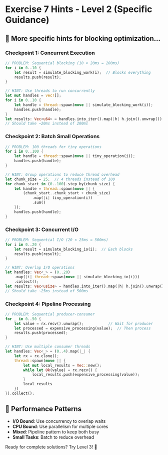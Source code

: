 # Exercise 7 Hints - Level 2 (Specific Guidance)

## 🎯 More specific hints for blocking optimization...

### Checkpoint 1: Concurrent Execution
```rust
// PROBLEM: Sequential blocking (10 × 20ms = 200ms)
for i in 0..10 {
    let result = simulate_blocking_work(i);  // Blocks everything
    results.push(result);
}

// HINT: Use threads to run concurrently
let mut handles = vec![];
for i in 0..10 {
    let handle = thread::spawn(move || simulate_blocking_work(i));
    handles.push(handle);
}
let results: Vec<u64> = handles.into_iter().map(|h| h.join().unwrap()).collect();
// Should take ~20ms instead of 200ms
```

### Checkpoint 2: Batch Small Operations
```rust
// PROBLEM: 100 threads for tiny operations
for i in 0..100 {
    let handle = thread::spawn(move || tiny_operation(i));
    handles.push(handle);
}

// HINT: Group operations to reduce thread overhead
let chunk_size = 25;  // 4 threads instead of 100
for chunk_start in (0..100).step_by(chunk_size) {
    let handle = thread::spawn(move || {
        (chunk_start..chunk_start + chunk_size)
            .map(|i| tiny_operation(i))
            .sum()
    });
    handles.push(handle);
}
```

### Checkpoint 3: Concurrent I/O
```rust
// PROBLEM: Sequential I/O (20 × 25ms = 500ms)
for i in 0..20 {
    let result = simulate_blocking_io(i);  // Each blocks
    results.push(result);
}

// HINT: Overlap I/O operations
let handles: Vec<_> = (0..20)
    .map(|i| thread::spawn(move || simulate_blocking_io(i)))
    .collect();
let results: Vec<usize> = handles.into_iter().map(|h| h.join().unwrap()).collect();
// Should take ~25ms instead of 500ms
```

### Checkpoint 4: Pipeline Processing
```rust
// PROBLEM: Sequential producer-consumer
for _ in 0..50 {
    let value = rx.recv().unwrap();           // Wait for producer
    let processed = expensive_processing(value);  // Then process
    results.push(processed);
}

// HINT: Use multiple consumer threads
let handles: Vec<_> = (0..4).map(|_| {
    let rx = rx.clone();
    thread::spawn(move || {
        let mut local_results = Vec::new();
        while let Ok(value) = rx.recv() {
            local_results.push(expensive_processing(value));
        }
        local_results
    })
}).collect();
```

## 🚀 Performance Patterns
- **I/O Bound**: Use concurrency to overlap waits
- **CPU Bound**: Use parallelism for multiple cores  
- **Mixed**: Pipeline pattern to keep both busy
- **Small Tasks**: Batch to reduce overhead

Ready for complete solutions? Try Level 3! 🚀